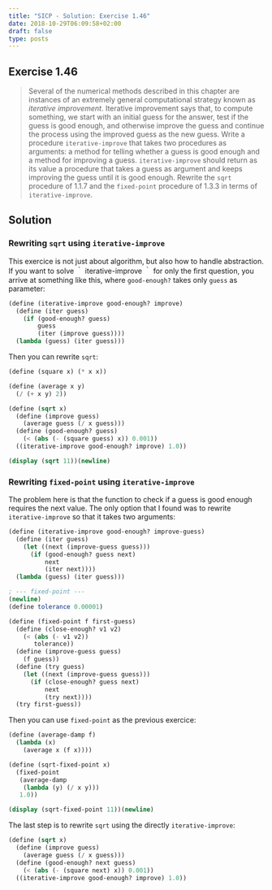 ```yaml
---
title: "SICP - Solution: Exercise 1.46"
date: 2018-10-29T06:09:58+02:00
draft: false
type: posts
---
```


## Exercise 1.46

> Several of the numerical methods described in this chapter are instances of an extremely general computational strategy known as _iterative improvement_. Iterative improvement says that, to compute something, we start with an initial guess for the answer, test if the guess is good enough, and otherwise improve the guess and continue the process using the improved guess as the new guess. Write a procedure `iterative-improve` that takes two procedures as arguments: a method for telling whether a guess is good enough and a method for improving a guess. `iterative-improve` should return as its value a procedure that takes a guess as argument and keeps improving the guess until it is good enough. Rewrite the `sqrt` procedure of 1.1.7 and the `fixed-point` procedure of 1.3.3 in terms of `iterative-improve`.

## Solution

### Rewriting `sqrt` using `iterative-improve`

This exercice is not just about algorithm, but also how to handle abstraction. If you want to solve ｀ iterative-improve ｀ for only the first question, you arrive at something like this, where `good-enough?` takes only `guess` as parameter:

```scheme
(define (iterative-improve good-enough? improve)
  (define (iter guess)
    (if (good-enough? guess)
        guess
        (iter (improve guess))))
  (lambda (guess) (iter guess)))
```

Then you can rewrite `sqrt`:

```scheme
(define (square x) (* x x))

(define (average x y)
  (/ (+ x y) 2))

(define (sqrt x)
  (define (improve guess)
    (average guess (/ x guess)))
  (define (good-enough? guess)
    (< (abs (- (square guess) x)) 0.001))
  ((iterative-improve good-enough? improve) 1.0))

(display (sqrt 11))(newline)
```

### Rewriting `fixed-point` using `iterative-improve`

The problem here is that the function to check if a guess is good enough requires the next value. The only option that I found was to rewrite `iterative-improve` so that it takes two arguments:

```scheme
(define (iterative-improve good-enough? improve-guess)
  (define (iter guess)
    (let ((next (improve-guess guess)))
      (if (good-enough? guess next)
          next
          (iter next))))
  (lambda (guess) (iter guess)))
```

```scheme
; --- fixed-point ---
(newline)
(define tolerance 0.00001)

(define (fixed-point f first-guess)
  (define (close-enough? v1 v2)
    (< (abs (- v1 v2))
       tolerance))
  (define (improve-guess guess)
    (f guess))
  (define (try guess)
    (let ((next (improve-guess guess)))
      (if (close-enough? guess next)
          next
          (try next))))
  (try first-guess))
```

Then you can use `fixed-point` as the previous exercice:

```scheme
(define (average-damp f)
  (lambda (x)
    (average x (f x))))

(define (sqrt-fixed-point x)
  (fixed-point
   (average-damp
    (lambda (y) (/ x y)))
   1.0))

(display (sqrt-fixed-point 11))(newline)
```

The last step is to rewrite `sqrt` using the directly `iterative-improve`:

```scheme
(define (sqrt x)
  (define (improve guess)
    (average guess (/ x guess)))
  (define (good-enough? next guess)
    (< (abs (- (square next) x)) 0.001))
  ((iterative-improve good-enough? improve) 1.0))
```
